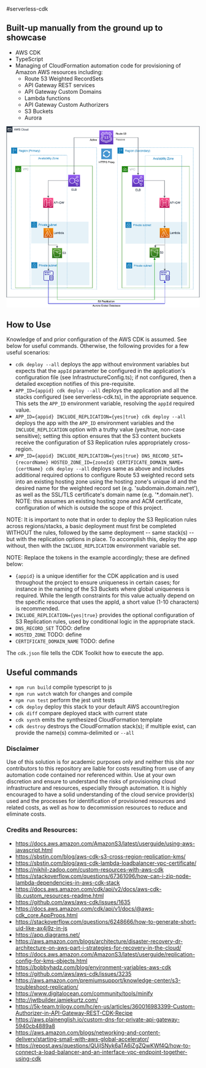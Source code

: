 #serverless-cdk
## Built-up manually from the ground up to showcase

- AWS CDK
- TypeScript
- Managing of CloudFormation automation code for provisioning of Amazon AWS resources including:
  - Route 53 Weighted RecordSets
  - API Gateway REST services
  - API Gateway Custom Domains
  - Lambda functions
  - API Gateway Custom Authorizers
  - S3 Buckets
  - Aurora 

![Architecture Diagram](architecture.png)

## How to Use
Knowledge of and prior configuration of the AWS CDK is assumed.  See below for useful commands.  Otherwise, the following provides for a few useful scenarios:

* `cdk deploy --all` deploys the app without environment variables but expects that the `appId` parameter be configured in the application's configuration file (see InfrastructureConfig.ts); if not configured, then a detailed exception notifies of this pre-requisite.
* `APP_ID={appid} cdk deploy --all` deploys the application and all the stacks configured (see serverless-cdk.ts), in the appropriate sequence.  This sets the `APP_ID` environment variable, resolving the `appId` required value.
* `APP_ID={appid} INCLUDE_REPLICATION={yes|true} cdk deploy --all` deploys the app with the `APP_ID` environment variables and the `INCLUDE_REPLICATION` option with a truthy value (yes/true, non-case sensitive); setting this option ensures that the S3 content buckets receive the configuration of S3 Replication rules appropriately cross-region.
* `APP_ID={appid} INCLUDE_REPLICATION={yes|true} DNS_RECORD_SET={recordName} HOSTED_ZONE_ID={zoneId} CERTIFICATE_DOMAIN_NAME={certName} cdk deploy --all` deploys same as above and includes additional required options to configure Route 53 weighted record sets into an existing hosting zone using the hosting zone's unique id and the desired name for the weighted record set (e.g. 'subdomain.domain.net'), as well as the SSL/TLS certificate's domain name (e.g. '*.domain.net').  NOTE: this assumes an existing hosting zone and ACM certificate, configuration of which is outside the scope of this project.

NOTE: It is important to note that in order to deploy the S3 Replication rules across regions/stacks, a basic deployment must first be completed WITHOUT the rules, followed by the same deployment -- same stack(s) -- but with the replication options in place.  To accomplish this, deploy the app without, then with the `INCLUDE_REPLICATION` environment variable set.

NOTE: Replace the tokens in the example accordingly; these are defined below:

- `{appid}` is a unique identifier for the CDK application and is used throughout the project to ensure uniqueness in certain cases; for instance in the naming of the S3 Buckets where global uniqueness is required.  While the length constraints for this value actually depend on the specific resource that uses the appId, a short value (1-10 characters) is recommended.
- `INCLUDE_REPLICATION={yes|true}` provides the optional configuration of S3 Replication rules, used by conditional logic in the appropriate stack.
- `DNS_RECORD_SET` TODO: define
- `HOSTED_ZONE` TODO: define
- `CERTIFICATE_DOMAIN_NAME` TODO: define

The `cdk.json` file tells the CDK Toolkit how to execute the app.

## Useful commands

* `npm run build`   compile typescript to js
* `npm run watch`   watch for changes and compile
* `npm run test`    perform the jest unit tests
* `cdk deploy`      deploy this stack to your default AWS account/region
* `cdk diff`        compare deployed stack with current state
* `cdk synth`       emits the synthesized CloudFormation template
* `cdk destroy`      destroys the CloudFormation stack(s); if multiple exist, can provide the name(s) comma-delimited or `--all`

### Disclaimer 
Use of this solution is for academic purposes only and neither this site nor contributors to this repository are liable for costs resulting from use of any automation code contained nor referenced within.  Use at your own discretion and ensure to understand the risks of provisioning cloud infrastructure and resources, especially through automation.  It is highly encouraged to have a solid understanding of the cloud service provider(s) used and the processes for identification of provisioned resources and related costs, as well as how to decommission resources to reduce and eliminate costs.

### Credits and Resources:
- https://docs.aws.amazon.com/AmazonS3/latest/userguide/using-aws-javascript.html
- https://sbstjn.com/blog/aws-cdk-s3-cross-region-replication-kms/
- https://sbstjn.com/blog/aws-cdk-lambda-loadbalancer-vpc-certificate/
- https://nikhil-zadoo.com/custom-resources-with-aws-cdk
- https://stackoverflow.com/questions/67361096/how-can-i-zip-node-lambda-dependencies-in-aws-cdk-stack
- https://docs.aws.amazon.com/cdk/api/v2/docs/aws-cdk-lib.custom_resources-readme.html
- https://github.com/aws/aws-cdk/issues/1635
- https://docs.aws.amazon.com/cdk/api/v1/docs/@aws-cdk_core.AppProps.html
- https://stackoverflow.com/questions/6248666/how-to-generate-short-uid-like-ax4j9z-in-js
- https://app.diagrams.net/
- https://aws.amazon.com/blogs/architecture/disaster-recovery-dr-architecture-on-aws-part-i-strategies-for-recovery-in-the-cloud/
- https://docs.aws.amazon.com/AmazonS3/latest/userguide/replication-config-for-kms-objects.html
- https://bobbyhadz.com/blog/environment-variables-aws-cdk
- https://github.com/aws/aws-cdk/issues/3235
- https://aws.amazon.com/premiumsupport/knowledge-center/s3-troubleshoot-replication/
- https://www.digitalocean.com/community/tools/minify
- http://jwtbuilder.jamiekurtz.com/
- https://5k-team.trilogy.com/hc/en-us/articles/360016983399-Custom-Authorizer-in-API-Gateway-REST-CDK-Recipe
- https://aws.plainenglish.io/custom-dns-for-private-api-gateway-5940cb4889a8
- https://aws.amazon.com/blogs/networking-and-content-delivery/starting-small-with-aws-global-accelerator/
- https://repost.aws/questions/QUjISNyk6aTA6jZgZQwKWf4Q/how-to-connect-a-load-balancer-and-an-interface-vpc-endpoint-together-using-cdk